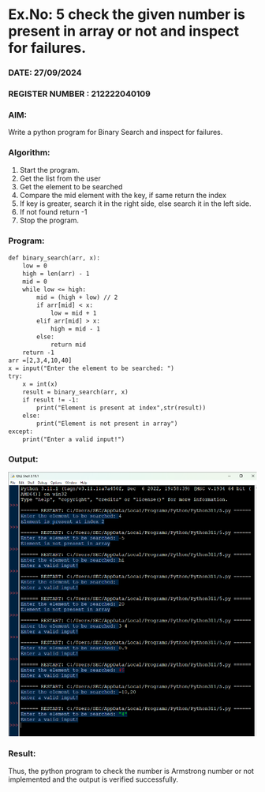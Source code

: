# Ex.No: 5 check the given number is present in array or not and inspect for failures.
### DATE: 27/09/2024
### REGISTER NUMBER : 212222040109
### AIM: 
Write a python program for Binary Search and inspect for failures.

### Algorithm:

1. Start the program.
2. Get the list from the user
3. Get the element to be searched
4. Compare the mid element with the key, if same return the index
5. If key is greater, search it in the right side, else search it in the left side.
6. If not found return -1
7. Stop the program.
### Program:

```
def binary_search(arr, x):
    low = 0
    high = len(arr) - 1
    mid = 0
    while low <= high:
        mid = (high + low) // 2
        if arr[mid] < x:
            low = mid + 1
        elif arr[mid] > x: 
            high = mid - 1 
        else:
            return mid
    return -1 
arr =[2,3,4,10,40] 
x = input("Enter the element to be searched: ")
try: 
    x = int(x) 
    result = binary_search(arr, x) 
    if result != -1: 
        print("Element is present at index",str(result)) 
    else: 
        print("Element is not present in array") 
except: 
    print("Enter a valid input!")
```











### Output:
![alt text](5-1.png)


### Result:
Thus, the python program to check the number is Armstrong number or not implemented and the output is verified successfully.

